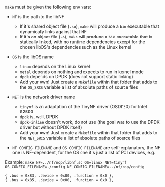 `make` must be given the following env vars:

- `NF` is the path to the libNF
  - If it's shared object file (`.so`), `make` will produce a `bin` executable that dynamically links against that NF
  - If it's an object file (`.o`), `make` will produce a `bin` executable that is statically linked, with no runtime dependencies except for the chosen libOS's dependencies such as the Linux kernel

- `OS` is the libOS name
  - `linux` depends on the Linux kernel
  - `metal` depends on nothing and expects to run in kernel mode
  - `dpdk` depends on DPDK (does not support static linking)
  - Add your own! Just create a `Makefile` within that folder that adds to the `OS_SRCS` variable a list of absolute paths of source files

- `NET` is the network driver name
  - `tinynf` is an adaptation of the TinyNF driver (OSDI'20) for Intel 82599
  - `dpdk` is, well, DPDK
  - `dpdk-inline` doesn't work, do not use (the goal was to use the DPDK driver but without DPDK itself)
  - Add your own! Just create a `Makefile` within that folder that adds to the `NET_SRCS` variable a list of absolute paths of source files

- `NF_CONFIG_FILENAME` and `OS_CONFIG_FILENAME` are self-explanatory, the NF one is NF-dependent, for the OS one it's just a list of PCI devices, e.g.

Example: `make NF=../nf/nop/libnf.so OS=linux NET=tinynf OS_CONFIG_FILENAME=./config NF_CONFIG_FILENAME=../nf/nop/config`

```
{ .bus = 0x83, .device = 0x00, .function = 0x0 },
{ .bus = 0x85, .device = 0x00, .function = 0x0 },
```
